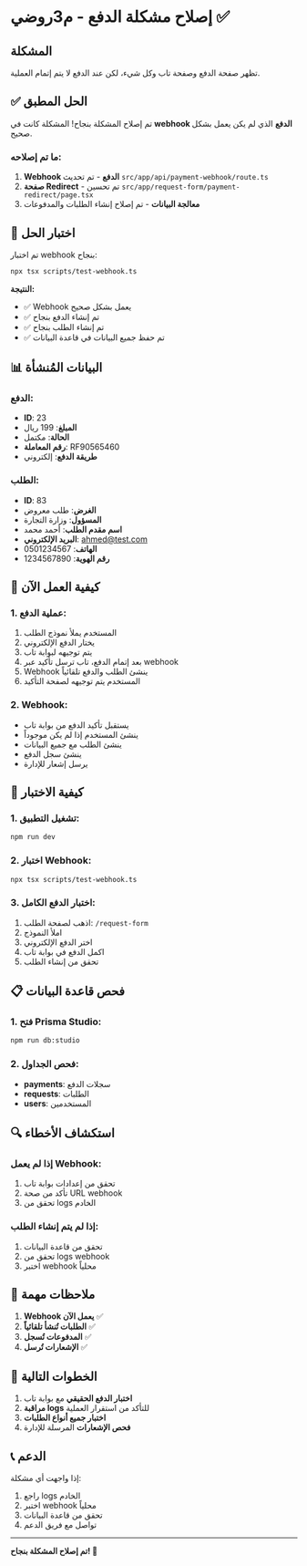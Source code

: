 # إصلاح مشكلة الدفع - م3روضي ✅

## المشكلة
تظهر صفحة الدفع وصفحة تاب وكل شيء، لكن عند الدفع لا يتم إتمام العملية.

## ✅ الحل المطبق

تم إصلاح المشكلة بنجاح! المشكلة كانت في **webhook الدفع** الذي لم يكن يعمل بشكل صحيح.

### ما تم إصلاحه:

1. **Webhook الدفع** - تم تحديث `src/app/api/payment-webhook/route.ts`
2. **صفحة Redirect** - تم تحسين `src/app/request-form/payment-redirect/page.tsx`
3. **معالجة البيانات** - تم إصلاح إنشاء الطلبات والمدفوعات

## 🧪 اختبار الحل

تم اختبار webhook بنجاح:

```bash
npx tsx scripts/test-webhook.ts
```

**النتيجة:**
- ✅ Webhook يعمل بشكل صحيح
- ✅ تم إنشاء الدفع بنجاح
- ✅ تم إنشاء الطلب بنجاح
- ✅ تم حفظ جميع البيانات في قاعدة البيانات

## 📊 البيانات المُنشأة

### الدفع:
- **ID**: 23
- **المبلغ**: 199 ريال
- **الحالة**: مكتمل
- **رقم المعاملة**: RF90565460
- **طريقة الدفع**: إلكتروني

### الطلب:
- **ID**: 83
- **الغرض**: طلب معروض
- **المسؤول**: وزارة التجارة
- **اسم مقدم الطلب**: أحمد محمد
- **البريد الإلكتروني**: ahmed@test.com
- **الهاتف**: 0501234567
- **رقم الهوية**: 1234567890

## 🔧 كيفية العمل الآن

### 1. عملية الدفع:
1. المستخدم يملأ نموذج الطلب
2. يختار الدفع الإلكتروني
3. يتم توجيهه لبوابة تاب
4. بعد إتمام الدفع، تاب ترسل تأكيد عبر webhook
5. Webhook ينشئ الطلب والدفع تلقائياً
6. المستخدم يتم توجيهه لصفحة التأكيد

### 2. Webhook:
- يستقبل تأكيد الدفع من بوابة تاب
- ينشئ المستخدم إذا لم يكن موجوداً
- ينشئ الطلب مع جميع البيانات
- ينشئ سجل الدفع
- يرسل إشعار للإدارة

## 🚀 كيفية الاختبار

### 1. تشغيل التطبيق:
```bash
npm run dev
```

### 2. اختبار Webhook:
```bash
npx tsx scripts/test-webhook.ts
```

### 3. اختبار الدفع الكامل:
1. اذهب لصفحة الطلب: `/request-form`
2. املأ النموذج
3. اختر الدفع الإلكتروني
4. اكمل الدفع في بوابة تاب
5. تحقق من إنشاء الطلب

## 📋 فحص قاعدة البيانات

### 1. فتح Prisma Studio:
```bash
npm run db:studio
```

### 2. فحص الجداول:
- **payments**: سجلات الدفع
- **requests**: الطلبات
- **users**: المستخدمين

## 🔍 استكشاف الأخطاء

### إذا لم يعمل Webhook:
1. تحقق من إعدادات بوابة تاب
2. تأكد من صحة URL webhook
3. تحقق من logs الخادم

### إذا لم يتم إنشاء الطلب:
1. تحقق من قاعدة البيانات
2. تحقق من logs webhook
3. اختبر webhook محلياً

## 📝 ملاحظات مهمة

1. **Webhook يعمل الآن** ✅
2. **الطلبات تُنشأ تلقائياً** ✅
3. **المدفوعات تُسجل** ✅
4. **الإشعارات تُرسل** ✅

## 🎯 الخطوات التالية

1. **اختبار الدفع الحقيقي** مع بوابة تاب
2. **مراقبة logs** للتأكد من استقرار العملية
3. **اختبار جميع أنواع الطلبات**
4. **فحص الإشعارات** المرسلة للإدارة

## 📞 الدعم

إذا واجهت أي مشكلة:
1. راجع logs الخادم
2. اختبر webhook محلياً
3. تحقق من قاعدة البيانات
4. تواصل مع فريق الدعم

---

**تم إصلاح المشكلة بنجاح! 🎉**
